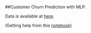 ##Customer Churn Prediction with MLP.

Data is available at [here](https://www.kaggle.com/adammaus/predicting-churn-for-bank-customers).

(Getting help from this [notebook](https://jovian.ai/nishant-rao173/churn-modeling-v2))


